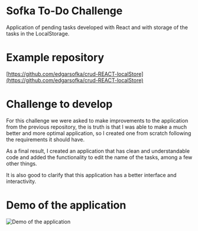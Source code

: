 # Sofka To-Do Challenge

Application of pending tasks developed with React and with storage of the tasks in the LocalStorage.

# Example repository

[https://github.com/edgarsofka/crud-REACT-localStore](https://github.com/edgarsofka/crud-REACT-localStore)

# Challenge to develop

For this challenge we were asked to make improvements to the application from the previous repository, the is truth is that I was able to make a much better and more optimal application, so I created one from scratch following the requirements it should have.

As a final result, I created an application that has clean and understandable code and added the functionality to edit the name of the tasks, among a few other things.

It is also good to clarify that this application has a better interface and interactivity.

# Demo of the application

![Demo of the application](https://github.com/JuanWebDeveloper/Todo-App/tree/master/src/assets/image/appDemo.gif)
